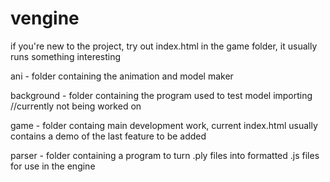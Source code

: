 # vengine

if you're new to the project, try out index.html in the game folder, it usually runs something interesting


ani - folder containing the animation and model maker

background - folder containing the program used to test model importing //currently not being worked on

game - folder containg main development work, current index.html usually contains a demo of the last feature to be added

parser - folder containing a program to turn .ply files into formatted .js files for use in the engine
